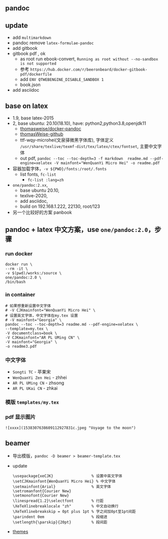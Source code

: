 pandoc
---

## update

- add `multimarkdown`
- pandoc remove `latex-formulae-pandoc`
- add gitbook
- gitbook pdf , ok
  - as root run ebook-convert, `Running as root without --no-sandbox is not supported`
  - 参考 `https://hub.docker.com/r/beeronbeard/docker-gitbook-pdf/dockerfile`
  - add `ENV QTWEBENGINE_DISABLE_SANDBOX 1`
  - book.json
- add asciidoc

## base on latex

- 1.9, base latex-2015
- 2, base ubuntu: 20.10(18.10), have: python2,python3.8,openjdk11
  - [thomasweise/docker-pandoc](https://hub.docker.com/r/thomasweise/docker-pandoc/dockerfile)
  - [thomasWeise-github](https://github.com/thomasWeise/docker-pandoc)
  - ttf-wqy-microhei(文泉驿微黑字体库), 字体定义 `/usr/share/texlive/texmf-dist/tex/latex/ctex/fontset`, 主要中文字体
  - out pdf, `pandoc --toc --toc-depth=3 -f markdown  readme.md --pdf-engine=xelatex -V mainfont="WenQuanYi Micro Hei" -o readme.pdf`
- 容器加载字体，`-v ${PWD}/fonts:/root/.fonts `
  - list fonts, `fc-list`
    - `fc-list :lang=zh`
- `one/pandoc:2.xx`,
  - base ubuntu 20.10,
  - texlive-2020,
  - add asciidoc,
  - build on 192.168.1.222, 22130, root/123
- 另一个比较好的方案 panbook

## pandoc + latex 中文方案，use `one/pandoc:2.0`，步骤

### run docker

```
docker run \
--rm -it \
-v $(pwd)/works:/source \
one/pandoc:2.0 \
/bin/bash
```

### in container

```
# 如果想重新设置中文字体
# -V CJKmainfont="WenQuanYi Micro Hei" \
# 设置英文字体，中文字体在my.tex 设置
# -V mainfont="Georgia" \
pandoc --toc --toc-depth=3 readme.md --pdf-engine=xelatex \
--template=my.tex \
-V documentclass=book \
-V CJKmainfont="AR PL UMing CN" \
-V mainfont="Georgia" \
-o readme3.pdf
```

### 中文字体

- `Songti TC` - 苹果宋
- `WenQuanYi Zen Hei` - zhhei
- `AR PL UMing CN` - zhsong
- `AR PL UKai CN` - zhkai

### 模版 `templates/my.tex`

### pdf 显示图片

```
![xxxx](1538307638609112927831c.jpeg "Voyage to the moon")
```

## beamer

- 导出模版，`pandoc -D beamer > beamer-template.tex`
- update

  ```
  \usepackage{xeCJK}                 % 设置中英文字体
  \setCJKmainfont{WenQuanYi Micro Hei} % 中文字体
  \setmainfont{Arial}                % 英文字体
  \setromanfont{Courier New}
  \setmonofont{Courier New}
  \linespread{1.2}\selectfont        % 行距
  \XeTeXlinebreaklocale "zh"         % 中文自动换行
  \XeTeXlinebreakskip = 0pt plus 1pt % 字之间加0pt至1pt间距
  \parindent 0em                     % 段缩进
  \setlength{\parskip}{20pt}         % 段间距
  ```

- [themes](http://deic.uab.es/~iblanes/beamer_gallery/index_by_theme.html)
